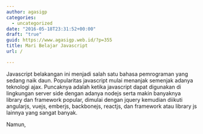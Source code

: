 ```yaml
---
author: agasigp
categories:
  - uncategorized
date: "2016-05-18T23:31:52+00:00"
draft: "true"
guid: https://www.agasigp.web.id/?p=355
title: Mari Belajar Javascript
url: /

---
```

Javascript belakangan ini menjadi salah satu bahasa pemrograman yang sedang naik daun. Popularitas javascript mulai menanjak semenjak adanya teknologi ajax. Puncaknya adalah ketika javascript dapat digunakan di lingkungan server side dengan adanya nodejs serta makin banyaknya library dan framework popular, dimulai dengan jquery kemudian diikuti angularjs, vuejs, emberjs, backbonejs, reactjs, dan framework atau library js lainnya yang sangat banyak.

Namun,
